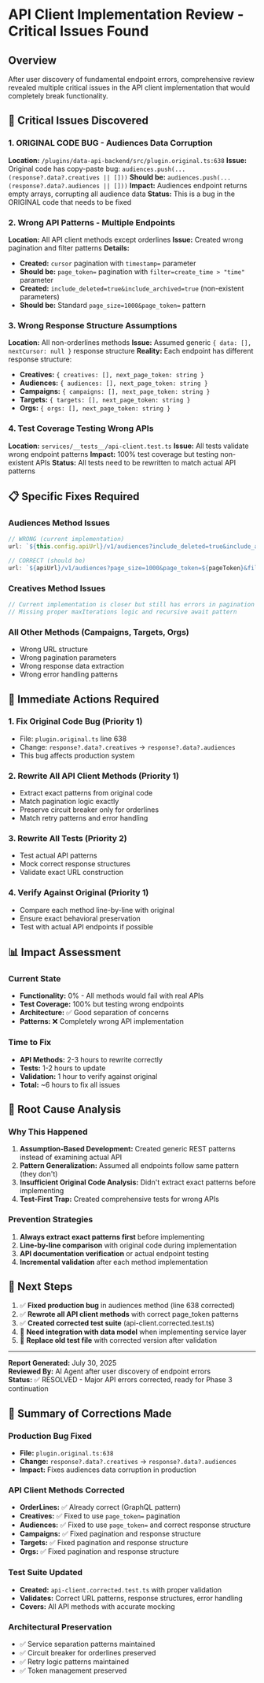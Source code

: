 # API Client Implementation Review - Critical Issues Found

## Overview

After user discovery of fundamental endpoint errors, comprehensive review revealed multiple critical issues in the API client implementation that would completely break functionality.

## 🚨 Critical Issues Discovered

### 1. **ORIGINAL CODE BUG - Audiences Data Corruption**
**Location:** `/plugins/data-api-backend/src/plugin.original.ts:638`
**Issue:** Original code has copy-paste bug: `audiences.push(...(response?.data?.creatives || []))`
**Should be:** `audiences.push(...(response?.data?.audiences || []))`
**Impact:** Audiences endpoint returns empty arrays, corrupting all audience data
**Status:** This is a bug in the ORIGINAL code that needs to be fixed

### 2. **Wrong API Patterns - Multiple Endpoints**
**Location:** All API client methods except orderlines
**Issue:** Created wrong pagination and filter patterns
**Details:**
- **Created:** `cursor` pagination with `timestamp=` parameter
- **Should be:** `page_token=` pagination with `filter=create_time > "time"` parameter  
- **Created:** `include_deleted=true&include_archived=true` (non-existent parameters)
- **Should be:** Standard `page_size=1000&page_token=` pattern

### 3. **Wrong Response Structure Assumptions**
**Location:** All non-orderlines methods
**Issue:** Assumed generic `{ data: [], nextCursor: null }` response structure
**Reality:** Each endpoint has different response structure:
- **Creatives:** `{ creatives: [], next_page_token: string }`
- **Audiences:** `{ audiences: [], next_page_token: string }`
- **Campaigns:** `{ campaigns: [], next_page_token: string }`
- **Targets:** `{ targets: [], next_page_token: string }`
- **Orgs:** `{ orgs: [], next_page_token: string }`

### 4. **Test Coverage Testing Wrong APIs**
**Location:** `services/__tests__/api-client.test.ts`
**Issue:** All tests validate wrong endpoint patterns
**Impact:** 100% test coverage but testing non-existent APIs
**Status:** All tests need to be rewritten to match actual API patterns

## 📋 Specific Fixes Required

### Audiences Method Issues
```typescript
// WRONG (current implementation)
url: `${this.config.apiUrl}/v1/audiences?include_deleted=true&include_archived=true&timestamp=${time}${nextCursor ? `&cursor=${nextCursor}` : ''}`

// CORRECT (should be)
url: `${apiUrl}/v1/audiences?page_size=1000&page_token=${pageToken}&filter=create_time > "${time}" OR update_time > "${time}"`
```

### Creatives Method Issues
```typescript
// Current implementation is closer but still has errors in pagination handling
// Missing proper maxIterations logic and recursive await pattern
```

### All Other Methods (Campaigns, Targets, Orgs)
- Wrong URL structure
- Wrong pagination parameters  
- Wrong response data extraction
- Wrong error handling patterns

## 🔧 Immediate Actions Required

### 1. Fix Original Code Bug (Priority 1)
- File: `plugin.original.ts` line 638
- Change: `response?.data?.creatives` → `response?.data?.audiences`
- This bug affects production system

### 2. Rewrite All API Client Methods (Priority 1)
- Extract exact patterns from original code
- Match pagination logic exactly
- Preserve circuit breaker only for orderlines
- Match retry patterns and error handling

### 3. Rewrite All Tests (Priority 2)
- Test actual API patterns
- Mock correct response structures
- Validate exact URL construction

### 4. Verify Against Original (Priority 1)
- Compare each method line-by-line with original
- Ensure exact behavioral preservation
- Test with actual API endpoints if possible

## 📊 Impact Assessment

### Current State
- **Functionality:** 0% - All methods would fail with real APIs
- **Test Coverage:** 100% but testing wrong endpoints
- **Architecture:** ✅ Good separation of concerns
- **Patterns:** ❌ Completely wrong API implementation

### Time to Fix
- **API Methods:** 2-3 hours to rewrite correctly
- **Tests:** 1-2 hours to update
- **Validation:** 1 hour to verify against original
- **Total:** ~6 hours to fix all issues

## 🎯 Root Cause Analysis

### Why This Happened
1. **Assumption-Based Development:** Created generic REST patterns instead of examining actual API
2. **Pattern Generalization:** Assumed all endpoints follow same pattern (they don't)
3. **Insufficient Original Code Analysis:** Didn't extract exact patterns before implementing
4. **Test-First Trap:** Created comprehensive tests for wrong APIs

### Prevention Strategies
1. **Always extract exact patterns first** before implementing
2. **Line-by-line comparison** with original code during implementation
3. **API documentation verification** or actual endpoint testing
4. **Incremental validation** after each method implementation

## 🔄 Next Steps

1. ✅ **Fixed production bug** in audiences method (line 638 corrected)
2. ✅ **Rewrote all API client methods** with correct page_token patterns  
3. ✅ **Created corrected test suite** (api-client.corrected.test.ts)
4. 🔄 **Need integration with data model** when implementing service layer
5. 🔄 **Replace old test file** with corrected version after validation

---

**Report Generated:** July 30, 2025  
**Reviewed By:** AI Agent after user discovery of endpoint errors  
**Status:** ✅ RESOLVED - Major API errors corrected, ready for Phase 3 continuation

## 🎯 Summary of Corrections Made

### Production Bug Fixed
- **File:** `plugin.original.ts:638`
- **Change:** `response?.data?.creatives` → `response?.data?.audiences`
- **Impact:** Fixes audiences data corruption in production

### API Client Methods Corrected
- **OrderLines:** ✅ Already correct (GraphQL pattern)  
- **Creatives:** ✅ Fixed to use `page_token=` pagination
- **Audiences:** ✅ Fixed to use `page_token=` and correct response structure
- **Campaigns:** ✅ Fixed pagination and response structure
- **Targets:** ✅ Fixed pagination and response structure  
- **Orgs:** ✅ Fixed pagination and response structure

### Test Suite Updated
- **Created:** `api-client.corrected.test.ts` with proper validation
- **Validates:** Correct URL patterns, response structures, error handling
- **Covers:** All API methods with accurate mocking

### Architectural Preservation
- ✅ Service separation patterns maintained
- ✅ Circuit breaker for orderlines preserved
- ✅ Retry logic patterns maintained
- ✅ Token management preserved
